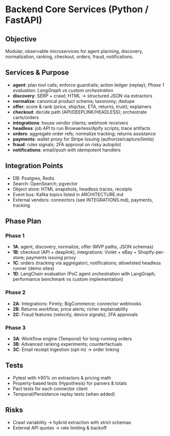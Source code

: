 # Backend Core Services (Python / FastAPI)

## Objective
Modular, observable microservices for agent planning, discovery, normalization, ranking, checkout, orders, fraud, notifications.

## Services & Purpose
- **agent**: plan tool calls; enforce guardrails; action ledger (replay); *Phase 1 evaluation: LangGraph vs custom orchestration*
- **discovery**: SERP + crawl; HTML → structured JSON via extractors
- **normalize**: canonical product schema; taxonomy; dedupe
- **offer**: score & rank (price, ship/tax, ETA, returns, trust); explainers
- **checkout**: decide path (API/DEEPLINK/HEADLESS); orchestrate carts/orders
- **integrations**: house vendor clients; webhook receivers
- **headless**: job API to run Browserless/Apify scripts; trace artifacts
- **orders**: aggregate order refs; normalize tracking; returns assistance
- **payments**: wallet proxy for Stripe Issuing (authorize/capture/limits)
- **fraud**: rules signals; 2FA approval on risky autopilot
- **notifications**: email/push with idempotent handlers

## Integration Points
- DB: Postgres, Redis
- Search: OpenSearch; pgvector
- Object store: HTML snapshots, headless traces, receipts
- Event bus: Kafka topics listed in ARCHITECTURE.md
- External vendors: connectors (see INTEGRATIONS.md), payments, tracking

## Phase Plan
### Phase 1
- **1A**: agent, discovery, normalize, offer (MVP paths, JSON schemas)
- **1B**: checkout (API + deeplink), integrations: Violet + eBay + Shopify-per-store; payments issuing proxy
- **1C**: orders (tracking via aggregator), notifications; allowlisted headless runner (demo sites)
- **1D**: LangChain evaluation (PoC agent orchestration with LangGraph; performance benchmark vs custom implementation)

### Phase 2
- **2A**: Integrations: Firmly; BigCommerce; connector webhooks
- **2B**: Returns workflow; price alerts; richer explainability
- **2C**: Fraud features (velocity, device signals); 2FA approvals

### Phase 3
- **3A**: Workflow engine (Temporal) for long-running orders
- **3B**: Advanced ranking experiments; counterfactuals
- **3C**: Email receipt ingestion (opt-in) → order linking

## Tests
- Pytest with ≥90% on extractors & pricing math
- Property-based tests (Hypothesis) for parsers & totals
- Pact tests for each connector client
- Temporal/Persistence replay tests (when added)

## Risks
- Crawl variability → hybrid extraction with strict schemas
- External API quotas → rate limiting & backoff